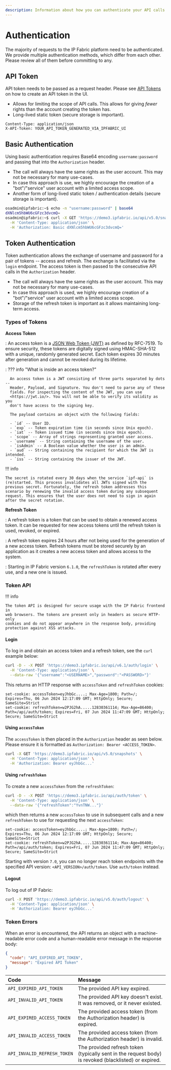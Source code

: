```yaml
---
description: Information about how you can authenticate your API calls to IP Fabric, enabling you to fetch data from your snapshots.
---
```


# Authentication

The majority of requests to the IP Fabric platform need to be authenticated. We
provide multiple authentication methods, which differ from each other. Please
review all of them before committing to any.

## API Token

API token needs to be passed as a request header. Please see
[API Tokens](../IP_Fabric_Settings/integration/api_tokens.md) on how to create
an API token in the UI.

- Allows for limiting the scope of API calls. This allows for giving _fewer_
  rights than the account creating the token has.
- Long-lived static token (secure storage is important).

```http
Content-Type: application/json
X-API-Token: YOUR_API_TOKEN_GENERATED_VIA_IPFABRIC_UI
```

## Basic Authentication

Using basic authentication requires Base64 encoding `username:password` and
passing that into the `Authorization` header.

- The call will always have the same rights as the user account. This may not be
  necessary for many use-cases.
- In case this approach is use, we highly encourage the creation of a
  "bot"/"service" user account with a limited access scope.
- Another form of long-lived static token / authentication details (secure
  storage is important).

```bash
osadmin@ipfabric:~$ echo -n "username:password" | base64
dXNlcm5hbWU6cGFzc3dvcmQ=
osadmin@ipfabric:~$ curl -X GET 'https://demo3.ipfabric.io/api/v5.0/snapshots' \
  -H 'Content-Type: application/json' \
  -H 'Authorization: Basic dXNlcm5hbWU6cGFzc3dvcmQ='
```

## Token Authentication

Token authentication allows the exchange of username and password for a pair of
tokens -- access and refresh. The exchange is facilitated via the `login`
endpoint. The access token is then passed to the consecutive API calls in the
`Authorization` header.

- The call will always have the same rights as the user account. This may not be
  necessary for many use-cases.
- In case this approach is used, we highly encourage creation of a
  "bot"/"service" user account with a limited access scope.
- Storage of the refresh token is important as it allows maintaining long-term
  access.

### Types of Tokens

**Access Token**

: An access token is a [JSON Web Token (JWT)](https://jwt.io/) as defined by RFC-7519.
To ensure security, these tokens are digitally signed using HMAC-SHA-512 with
a unique, randomly generated secret. Each token expires 30 minutes after generation
and cannot be revoked during its lifetime.

: ??? info "What is inside an access token?"

      An access token is a JWT consisting of three parts separated by dots --
      Header, Payload, and Signature. You don't need to parse any of these
      fields. For inspecting the content of the JWT, you can use
      <https://jwt.io/>. You will not be able to verify its validity as you
      don't have access to the signing key.

      The payload contains an object with the following fields:

      - `id` -- User ID.
      - `exp` -- Token expiration time (in seconds since Unix epoch).
      - `iat` -- Token issued time (in seconds since Unix epoch).
      - `scope` -- Array of strings representing granted user access.
      - `username` -- String containing the username of the user.
      - `isAdmin` -- A Boolean value whether the user is an admin.
      - `aud` -- String containing the recipient for which the JWT is intended.
      - `iss` -- String containing the issuer of the JWT.

!!! info

    The secret is rotated every 30 days when the service `ipf-api` is
    (re)started. This process invalidates all JWTs signed with the
    previous secret. Fortunately, the refresh token addresses this
    scenario by renewing the invalid access token during any subsequent
    request. This ensures that the user does not need to sign in again
    after the secret rotation.

**Refresh Token**

: A refresh token is a token that can be used to obtain a renewed access token.
It can be requested for new access tokens until the refresh token is used,
revoked, or expired.

: A refresh token expires 24 hours after not being used for the generation of a
new access token. Refresh tokens must be stored securely by an application
as it creates a new access token and allows access to the system.

: Starting in IP Fabric version `6.1.0`, the `refreshToken` is rotated after
every use, and a new one is issued.

### Token API

!!! info

    The token API is designed for secure usage with the IP Fabric frontend in
    web browsers. The tokens are present only in headers as secure HTTP-only
    cookies and do not appear anywhere in the response body, providing
    protection against XSS attacks.

#### Login

To log in and obtain an access token and a refresh token, see the `curl` example
below:

```bash
curl -D - -X POST 'https://demo3.ipfabric.io/api/v6.1/auth/login' \
  -H 'Content-Type: application/json' \
  --data-raw '{"username":"<USERNAME>","password":"<PASSWORD>"}'
```

This returns an HTTP response with `accessToken` and `refreshToken` cookies:

```
set-cookie: accessToken=eyJhbGc....; Max-Age=1800; Path=/; Expires=Thu, 06 Jun 2024 12:17:09 GMT; HttpOnly; Secure; SameSite=Strict
set-cookie: refreshToken=w2PJG2hA.....12830361114; Max-Age=86400; Path=/api/auth/token; Expires=Fri, 07 Jun 2024 11:47:09 GMT; HttpOnly; Secure; SameSite=Strict
```

#### Using `accessToken`

The `accessToken` is then placed in the `Authorization` header as seen below.
Please ensure it is formatted as `Authorization: Bearer <ACCESS_TOKEN>`.

```bash
curl -X GET 'https://demo3.ipfabric.io/api/v5.0/snapshots' \
  -H 'Content-Type: application/json' \
  -H 'Authorization: Bearer eyJhbGc...'
```

#### Using `refreshToken`

To create a new `accessToken` from the `refreshToken`:

```bash
curl -D - -X POST 'https://demo3.ipfabric.io/api/auth/token' \
  -H 'Content-Type: application/json' \
  --data-raw '{"refreshToken":"YvnTNW..."}'
```

which then returns a new `accessToken` to use in subsequent calls and a new
`refreshToken` to use for requesting the next `accessToken`:

```
set-cookie: accessToken=eyJhbGc....; Max-Age=1800; Path=/; Expires=Thu, 06 Jun 2024 12:17:09 GMT; HttpOnly; Secure; SameSite=Strict
set-cookie: refreshToken=w2PJG2hA.....12830361114; Max-Age=86400; Path=/api/auth/token; Expires=Fri, 07 Jun 2024 11:47:09 GMT; HttpOnly; Secure; SameSite=Strict
```

Starting with version `7.0`, you can no longer reach token endpoints with the
specified API version: `<API_VERSION>/auth/token`. Use `auth/token` instead.

#### Logout

To log out of IP Fabric:

```bash
curl -X POST 'https://demo3.ipfabric.io/api/v5.0/auth/logout' \
  -H 'Content-Type: application/json' \
  -H 'Authorization: Bearer eyJhbGc...'
```

### Token Errors

When an error is encountered, the API returns an object with a machine-readable
error code and a human-readable error message in the response body:

```json
{
  "code": "API_EXPIRED_API_TOKEN",
  "message": "Expired API Token"
}
```

| Code                        | Message                                                                                              |
| :-------------------------- | :--------------------------------------------------------------------------------------------------- |
| `API_EXPIRED_API_TOKEN`     | The provided API key expired.                                                                        |
| `API_INVALID_API_TOKEN`     | The provided API key doesn't exist. It was removed, or it never existed.                             |
| `API_EXPIRED_ACCESS_TOKEN`  | The provided access token (from the Authorization header) is expired.                                |
| `API_INVALID_ACCESS_TOKEN`  | The provided access token (from the Authorization header) is invalid.                                |
| `API_INVALID_REFRESH_TOKEN` | The provided refresh token (typically sent in the request body) is revoked (blacklisted) or expired. |
